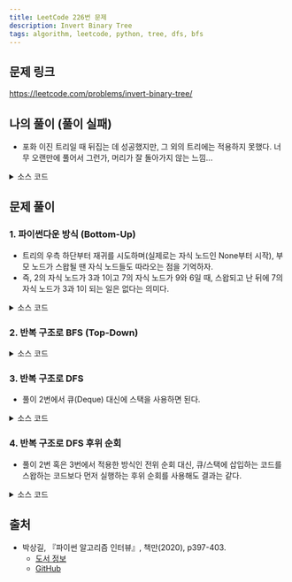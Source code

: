 ```yaml
---
title: LeetCode 226번 문제
description: Invert Binary Tree
tags: algorithm, leetcode, python, tree, dfs, bfs
---
```


## 문제 링크

https://leetcode.com/problems/invert-binary-tree/

## 나의 풀이 (풀이 실패)

- 포화 이진 트리일 때 뒤집는 데 성공했지만, 그 외의 트리에는 적용하지 못했다. 너무 오랜만에 풀어서 그런가, 머리가 잘 돌아가지 않는 느낌...

<details>
<summary>소스 코드</summary>
<div markdown="1">

```python
from typing import Optional, List, Deque
import collections


class TreeNode:
    def __init__(self, val=0, left=None, right=None):
        self.val = val
        self.left = left
        self.right = right


class MySolution1:
    def invertTree(self, root: Optional[TreeNode]) -> Optional[TreeNode]:
        values: Deque[int] = collections.deque([])
        val_queue: List[int] = []
        node_queue: Deque[TreeNode] = collections.deque([root])
        i: int = 1

        while node_queue:
            curr_node = node_queue.popleft()
            if curr_node is not None:
                node_queue.append(curr_node.left)
                node_queue.append(curr_node.right)
                val_queue.append(curr_node.val)

            if i == len(val_queue):
                values.extend(val_queue[::-1])
                val_queue.clear()
                i *= 2

        node_queue.append(root)
        while node_queue:
            curr_node = node_queue.popleft()
            if curr_node is not None:
                node_queue.append(curr_node.left)
                node_queue.append(curr_node.right)
                curr_node.val = values.popleft()

        return root
```

</div>
</details>

## 문제 풀이

### 1. 파이썬다운 방식 (Bottom-Up)

- 트리의 우측 하단부터 재귀를 시도하며(실제로는 자식 노드인 None부터 시작), 부모 노드가 스왑될 땐 자식 노드들도 따라오는 점을 기억하자.
- 즉, 2의 자식 노드가 3과 1이고 7의 자식 노드가 9와 6일 때, 스왑되고 난 뒤에 7의 자식 노드가 3과 1이 되는 일은 없다는 의미다.

<details>
<summary>소스 코드</summary>
<div markdown="1">

```python
from typing import Optional


class TreeNode:
    def __init__(self, val=0, left=None, right=None):
        self.val = val
        self.left = left
        self.right = right


class Solution1:
    def invertTree(self, root: Optional[TreeNode]) -> Optional[TreeNode]:
        if root:
            root.left, root.right = self.invertTree(root.right), self.invertTree(root.left)
            return root
        # 파이썬에서는 아무 것도 리턴하지 않으면 암묵적으로 None을 리턴하기 때문에 아래 코드는 생략할 수 있다.
        return None
```

</div>
</details>

### 2. 반복 구조로 BFS (Top-Down)

<details>
<summary>소스 코드</summary>
<div markdown="1">

```python
from typing import Optional


class TreeNode:
    def __init__(self, val=0, left=None, right=None):
        self.val = val
        self.left = left
        self.right = right


class Solution2:
    def invertTree(self, root: Optional[TreeNode]) -> Optional[TreeNode]:
        queue = collections.deque([root])

        while queue:
            node = queue.popleft()

            # 부모 노드로부터 하향식 스왑
            if node:
                node.left, node.right = node.right, node.left

                queue.append(node.left)
                queue.append(node.right)

        return root
```

</div>
</details>

### 3. 반복 구조로 DFS

- 풀이 2번에서 큐(Deque) 대신에 스택을 사용하면 된다.

<details>
<summary>소스 코드</summary>
<div markdown="1">

```python
from typing import Optional


class TreeNode:
    def __init__(self, val=0, left=None, right=None):
        self.val = val
        self.left = left
        self.right = right


class Solution3:
    def invertTree(self, root: Optional[TreeNode]) -> Optional[TreeNode]:
        stack = collections.deque([root])

        while stack:
            node = stack.pop()

            # 부모 노드로부터 하향식 스왑
            if node:
                node.left, node.right = node.right, node.left

                stack.append(node.left)
                stack.append(node.right)

        return root
```

</div>
</details>

### 4. 반복 구조로 DFS 후위 순회

- 풀이 2번 혹은 3번에서 적용한 방식인 전위 순회 대신, 큐/스택에 삽입하는 코드를 스왑하는 코드보다 먼저 실행하는 후위 순회를 사용해도 결과는 같다.

<details>
<summary>소스 코드</summary>
<div markdown="1">

```python
from typing import Optional


class TreeNode:
    def __init__(self, val=0, left=None, right=None):
        self.val = val
        self.left = left
        self.right = right


class Solution4:
    def invertTree(self, root: Optional[TreeNode]) -> Optional[TreeNode]:
        stack = collections.deque([root])

        while stack:
            node = stack.pop()

            if node:
                stack.append(node.left)
                stack.append(node.right)
                
                # 후위 순회
                node.left, node.right = node.right, node.left

        return root
```

</div>
</details>

## 출처

- 박상길, 『파이썬 알고리즘 인터뷰』, 책만(2020), p397-403.
  - [도서 정보](https://www.onlybook.co.kr/entry/algorithm-interview)
  - [GitHub](https://github.com/onlybooks/algorithm-interview)
